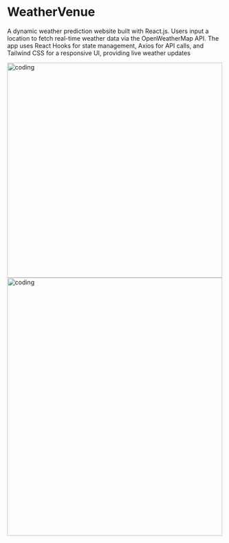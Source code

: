 # WeatherVenue

A dynamic weather prediction website built with React.js. Users input a location to fetch real-time weather data via the OpenWeatherMap API. The app uses React Hooks for state management, Axios for API calls, and Tailwind CSS for a responsive UI, providing live weather updates

<img align="Left" alt="coding" width="500" src="https://drive.google.com/uc?export=view&id=1hBVnzcB-FuEAIruFbcnE-uggVTX6JL_1">

<img align="Left" alt="coding" width="500" height="600" src="https://drive.google.com/uc?export=view&id=1snRbIzO-67P4jUlptsgVHFVuFrn9hVKp">
